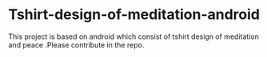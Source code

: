 # Tshirt-design-of-meditation-android
This project is based on android which consist of tshirt design of meditation and peace .Please contribute in the repo.
